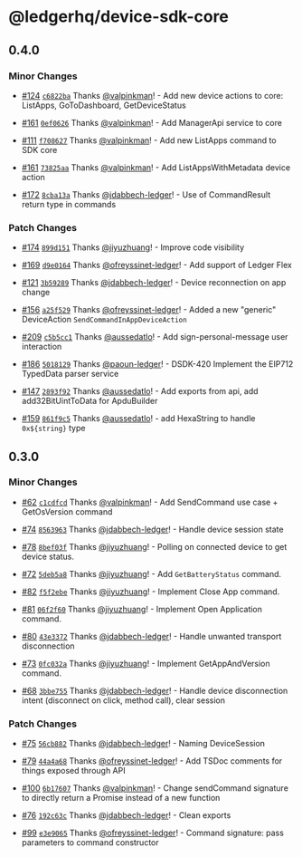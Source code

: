 # @ledgerhq/device-sdk-core

## 0.4.0

### Minor Changes

- [#124](https://github.com/LedgerHQ/device-sdk-ts/pull/124) [`c6822ba`](https://github.com/LedgerHQ/device-sdk-ts/commit/c6822ba275946200333a8e64f240bf52c62e649c) Thanks [@valpinkman](https://github.com/valpinkman)! - Add new device actions to core: ListApps, GoToDashboard, GetDeviceStatus

- [#161](https://github.com/LedgerHQ/device-sdk-ts/pull/161) [`0ef0626`](https://github.com/LedgerHQ/device-sdk-ts/commit/0ef06260b4cf87c3cb41fe2819e8efd849b2f336) Thanks [@valpinkman](https://github.com/valpinkman)! - Add ManagerApi service to core

- [#111](https://github.com/LedgerHQ/device-sdk-ts/pull/111) [`f708627`](https://github.com/LedgerHQ/device-sdk-ts/commit/f708627965617b40951016448b8f90d71c19a2f8) Thanks [@valpinkman](https://github.com/valpinkman)! - Add new ListApps command to SDK core

- [#161](https://github.com/LedgerHQ/device-sdk-ts/pull/161) [`73825aa`](https://github.com/LedgerHQ/device-sdk-ts/commit/73825aaa5869c9026bd1a5a1b142a74a9484662f) Thanks [@valpinkman](https://github.com/valpinkman)! - Add ListAppsWithMetadata device action

- [#172](https://github.com/LedgerHQ/device-sdk-ts/pull/172) [`8cba13a`](https://github.com/LedgerHQ/device-sdk-ts/commit/8cba13a3fb720ecd15b2464c45be30fc9851bd0a) Thanks [@jdabbech-ledger](https://github.com/jdabbech-ledger)! - Use of CommandResult return type in commands

### Patch Changes

- [#174](https://github.com/LedgerHQ/device-sdk-ts/pull/174) [`899d151`](https://github.com/LedgerHQ/device-sdk-ts/commit/899d15152c2cf67b19cb6ca83dc1fbbd0e79ae27) Thanks [@jiyuzhuang](https://github.com/jiyuzhuang)! - Improve code visibility

- [#169](https://github.com/LedgerHQ/device-sdk-ts/pull/169) [`d9e0164`](https://github.com/LedgerHQ/device-sdk-ts/commit/d9e0164d69bede69269d0989c24a8631b9a0875d) Thanks [@ofreyssinet-ledger](https://github.com/ofreyssinet-ledger)! - Add support of Ledger Flex

- [#121](https://github.com/LedgerHQ/device-sdk-ts/pull/121) [`3b59289`](https://github.com/LedgerHQ/device-sdk-ts/commit/3b592899168ecedfa3698041b77e09764c1cf4d7) Thanks [@jdabbech-ledger](https://github.com/jdabbech-ledger)! - Device reconnection on app change

- [#156](https://github.com/LedgerHQ/device-sdk-ts/pull/156) [`a25f529`](https://github.com/LedgerHQ/device-sdk-ts/commit/a25f529ed08206d38d00026a3589bbbaa21075bc) Thanks [@ofreyssinet-ledger](https://github.com/ofreyssinet-ledger)! - Added a new "generic" DeviceAction `SendCommandInAppDeviceAction`

- [#209](https://github.com/LedgerHQ/device-sdk-ts/pull/209) [`c5b5cc1`](https://github.com/LedgerHQ/device-sdk-ts/commit/c5b5cc11d0b0dfec4e1e76ecd98d4ad09a6c9d89) Thanks [@aussedatlo](https://github.com/aussedatlo)! - Add sign-personal-message user interaction

- [#186](https://github.com/LedgerHQ/device-sdk-ts/pull/186) [`5018129`](https://github.com/LedgerHQ/device-sdk-ts/commit/501812904cbb7eb519651b4c8dbb613198e1e89c) Thanks [@paoun-ledger](https://github.com/paoun-ledger)! - DSDK-420 Implement the EIP712 TypedData parser service

- [#147](https://github.com/LedgerHQ/device-sdk-ts/pull/147) [`2893f92`](https://github.com/LedgerHQ/device-sdk-ts/commit/2893f92e023741ef33e72dd5bc40e18b42052ca8) Thanks [@aussedatlo](https://github.com/aussedatlo)! - Add exports from api, add add32BitUintToData for ApduBuilder

- [#159](https://github.com/LedgerHQ/device-sdk-ts/pull/159) [`861f9c5`](https://github.com/LedgerHQ/device-sdk-ts/commit/861f9c56b7b10034df156e369400dfd614b545f1) Thanks [@aussedatlo](https://github.com/aussedatlo)! - add HexaString to handle `0x${string}` type

## 0.3.0

### Minor Changes

- [#62](https://github.com/LedgerHQ/device-sdk-ts/pull/62) [`c1cdfcd`](https://github.com/LedgerHQ/device-sdk-ts/commit/c1cdfcd182350ce1b0c6cb1a3a7368756e07619e) Thanks [@valpinkman](https://github.com/valpinkman)! - Add SendCommand use case + GetOsVersion command

- [#74](https://github.com/LedgerHQ/device-sdk-ts/pull/74) [`8563963`](https://github.com/LedgerHQ/device-sdk-ts/commit/8563963b04a477a7728ecfca4c86274d9247b8ba) Thanks [@jdabbech-ledger](https://github.com/jdabbech-ledger)! - Handle device session state

- [#78](https://github.com/LedgerHQ/device-sdk-ts/pull/78) [`8bef03f`](https://github.com/LedgerHQ/device-sdk-ts/commit/8bef03ffe3348b5f660ea3f180bf6ece93dd3f92) Thanks [@jiyuzhuang](https://github.com/jiyuzhuang)! - Polling on connected device to get device status.

- [#72](https://github.com/LedgerHQ/device-sdk-ts/pull/72) [`5deb5a8`](https://github.com/LedgerHQ/device-sdk-ts/commit/5deb5a82779057162c37c1692319c887da72bb55) Thanks [@jiyuzhuang](https://github.com/jiyuzhuang)! - Add `GetBatteryStatus` command.

- [#82](https://github.com/LedgerHQ/device-sdk-ts/pull/82) [`f5f2ebe`](https://github.com/LedgerHQ/device-sdk-ts/commit/f5f2ebe59baf7847221bd2be32d41a10fb98c30e) Thanks [@jiyuzhuang](https://github.com/jiyuzhuang)! - Implement Close App command.

- [#81](https://github.com/LedgerHQ/device-sdk-ts/pull/81) [`06f2f60`](https://github.com/LedgerHQ/device-sdk-ts/commit/06f2f60bf95f68c8dfb3ca047c076900f2a4c1ec) Thanks [@jiyuzhuang](https://github.com/jiyuzhuang)! - Implement Open Application command.

- [#80](https://github.com/LedgerHQ/device-sdk-ts/pull/80) [`43e3372`](https://github.com/LedgerHQ/device-sdk-ts/commit/43e3372efa2f264677837c6bf1d045ea808b3bcf) Thanks [@jdabbech-ledger](https://github.com/jdabbech-ledger)! - Handle unwanted transport disconnection

- [#73](https://github.com/LedgerHQ/device-sdk-ts/pull/73) [`0fc032a`](https://github.com/LedgerHQ/device-sdk-ts/commit/0fc032a9332a81ca25e34404be979dbcfc4086b3) Thanks [@jiyuzhuang](https://github.com/jiyuzhuang)! - Implement GetAppAndVersion command.

- [#68](https://github.com/LedgerHQ/device-sdk-ts/pull/68) [`3bbe755`](https://github.com/LedgerHQ/device-sdk-ts/commit/3bbe755db6606c42a8fc6d845195acc0df6933be) Thanks [@jdabbech-ledger](https://github.com/jdabbech-ledger)! - Handle device disconnection intent (disconnect on click, method call), clear session

### Patch Changes

- [#75](https://github.com/LedgerHQ/device-sdk-ts/pull/75) [`56cb882`](https://github.com/LedgerHQ/device-sdk-ts/commit/56cb8821f0fd38270348a732134b7755f6dfbfb3) Thanks [@jdabbech-ledger](https://github.com/jdabbech-ledger)! - Naming DeviceSession

- [#79](https://github.com/LedgerHQ/device-sdk-ts/pull/79) [`44a4a68`](https://github.com/LedgerHQ/device-sdk-ts/commit/44a4a686ec640b72b5750c0ef70098ac8eaf8a98) Thanks [@ofreyssinet-ledger](https://github.com/ofreyssinet-ledger)! - Add TSDoc comments for things exposed through API

- [#100](https://github.com/LedgerHQ/device-sdk-ts/pull/100) [`6b17607`](https://github.com/LedgerHQ/device-sdk-ts/commit/6b17607f9f6d51eb59d23bf1d6ba42d54e89bd05) Thanks [@valpinkman](https://github.com/valpinkman)! - Change sendCommand signature to directly return a Promise instead of a new function

- [#76](https://github.com/LedgerHQ/device-sdk-ts/pull/76) [`192c63c`](https://github.com/LedgerHQ/device-sdk-ts/commit/192c63c12bb19f8d5e2314cab00ea7fbf6c93b47) Thanks [@jdabbech-ledger](https://github.com/jdabbech-ledger)! - Clean exports

- [#99](https://github.com/LedgerHQ/device-sdk-ts/pull/99) [`e3e9065`](https://github.com/LedgerHQ/device-sdk-ts/commit/e3e90655108331bccf5cd228551eb7d81f5d81a1) Thanks [@ofreyssinet-ledger](https://github.com/ofreyssinet-ledger)! - Command signature: pass parameters to command constructor

